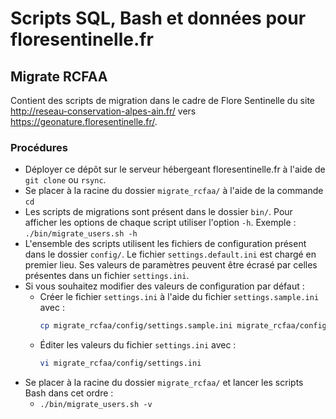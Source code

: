 # Scripts SQL, Bash et données pour floresentinelle.fr


## Migrate RCFAA

Contient des scripts de migration dans le cadre de Flore Sentinelle du site
http://reseau-conservation-alpes-ain.fr/ vers https://geonature.floresentinelle.fr/.

### Procédures

  * Déployer ce dépôt sur le serveur hébergeant floresentinelle.fr à l'aide de `git clone` ou `rsync`.
  * Se placer à la racine du dossier `migrate_rcfaa/` à l'aide de la commande `cd`
  * Les scripts de migrations sont présent dans le dossier `bin/`. Pour afficher les options de chaque script
  utiliser l'option `-h`. Exemple : `./bin/migrate_users.sh -h`
  * L'ensemble des scripts utilisent les fichiers de configuration présent dans le dossier `config/`. Le fichier `settings.default.ini` est chargé en premier lieu. Ses valeurs de paramètres peuvent être écrasé par celles
    présentes dans un fichier `settings.ini`.
  * Si vous souhaitez modifier des valeurs de configuration par défaut :
    * Créer le fichier `settings.ini` à l'aide du fichier `settings.sample.ini` avec :
      ```bash
      cp migrate_rcfaa/config/settings.sample.ini migrate_rcfaa/config/settings.ini
      ```
    * Éditer les valeurs du fichier `settings.ini` avec :
      ```bash
      vi migrate_rcfaa/config/settings.ini
      ```
  * Se placer à la racine du dossier `migrate_rcfaa/` et lancer les scripts Bash dans cet ordre :
    * `./bin/migrate_users.sh -v`

